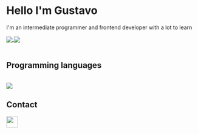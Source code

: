 <h1>Hello I'm Gustavo</h1>
<p>I'm an intermediate programmer and frontend developer with a lot to learn</p>
<div>
  <a href="https://github.com/gubf">
  <img align="center" src="https://github-readme-stats.vercel.app/api?username=gubf&show_icons=true&theme=github_dark&include_all_commits=true&count_private=true&border_radius=6&bg_color=18,4c4cd4,2b2b52&icon_color=ffffff&title_color=ffffff"/>
  <img align="center" skewX="12deg" src="https://github-readme-stats.vercel.app/api/top-langs/?username=gubf&layout=compact&langs_count=7&theme=github_dark&bg_color=18,4c4cd4,2b2b52&icon_color=ffffff&title_color=ffffff"/>
  </a>
</div>
<br>
<h2>Programming languages</h2>
<div style="display: inline_block"><br>
  <a href="#" ><img align="center" src="https://skillicons.dev/icons?i=javascript,html,css"><!-- <span width="5" ></span><img align="center" height="46" src="https://img.shields.io/badge/JavaScript-F7DF1E?style=for-the-badge">--></a>
</div>

<div>
  <h2>Contact</h2>
  <a href="https://discord.com/users/592357038017740801" target="_blank" aling="center"><img height="30" src="https://img.shields.io/badge/Gustavo%20Barros%232510-404eed?style=flat-square&logo=discord&logoColor=ffffff&?logoWidth=20"/></a>
</div>



